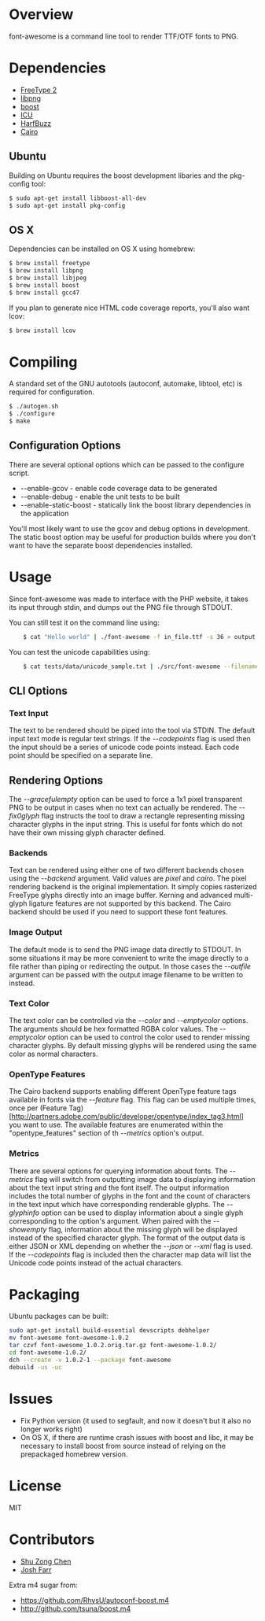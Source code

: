 # Overview

font-awesome is a command line tool to render TTF/OTF fonts to PNG.

# Dependencies

* [FreeType 2](http://www.freetype.org/freetype2/)
* [libpng](http://www.libpng.org/pub/png/libpng.html)
* [boost](http://www.boost.org/)
* [ICU](http://site.icu-project.org/)
* [HarfBuzz](http://www.freedesktop.org/wiki/Software/HarfBuzz/)
* [Cairo](http://www.cairographics.org/)

## Ubuntu

Building on Ubuntu requires the boost development libaries and the pkg-config tool:

```bash
$ sudo apt-get install libboost-all-dev
$ sudo apt-get install pkg-config
```

## OS X

Dependencies can be installed on OS X using homebrew:

```bash
$ brew install freetype
$ brew install libpng
$ brew install libjpeg
$ brew install boost
$ brew install gcc47
```

If you plan to generate nice HTML code coverage reports, you'll also want lcov:

```bash
$ brew install lcov
```

# Compiling

A standard set of the GNU autotools (autoconf, automake, libtool, etc) is required for configuration.  

```bash
$ ./autogen.sh
$ ./configure
$ make
```

## Configuration Options

There are several optional options which can be passed to the configure script.

* --enable-gcov   		- enable code coverage data to be generated
* --enable-debug  		- enable the unit tests to be built
* --enable-static-boost - statically link the boost library dependencies in the application


You'll most likely want to use the gcov and debug options in development.  
The static boost option may be useful for production builds where you don't want to have the separate boost dependencies installed.


# Usage

Since font-awesome was made to interface with the PHP website,
it takes its input through stdin, and dumps out the PNG file 
through STDOUT.

You can still test it on the command line using:


```bash
    $ cat "Hello world" | ./font-awesome -f in_file.ttf -s 36 > output.png
```

You can test the unicode capabilities using:

```bash
    $ cat tests/data/unicode_sample.txt | ./src/font-awesome --filename tests/data/2.otf --fontsize 62 --verbose > output.png
```

## CLI Options


### Text Input

The text to be rendered should be piped into the tool via STDIN.  The default input text mode is regular text strings.  If the _--codepoints_ flag is used then the input should be a series of unicode code points instead.  Each code point should be specified on a separate line.


## Rendering Options

The _--gracefulempty_ option can be used to force a 1x1 pixel transparent PNG to be output in cases when no text can actually be rendered.  The _--fix0glyph_ flag instructs the tool to draw a rectangle representing missing character glyphs in the input string.  This is useful for fonts which do not have their own missing glyph character defined.


### Backends

Text can be rendered using either one of two different backends chosen using the _--backend_ argument.  Valid values are _pixel_ and _cairo_.  The pixel rendering backend is the original implementation.  It simply copies rasterized FreeType glyphs directly into an image buffer.  Kerning and advanced multi-glyph ligature features are not supported by this backend.  The Cairo backend should be used if you need to support these font features.


### Image Output

The default mode is to send the PNG image data directly to STDOUT.  In some situations it may be more convenient to write the image directly to a file rather than piping or redirecting the output.  In those cases the _--outfile_ argument can be passed with the output image filename to be written to instead.


### Text Color

The text color can be controlled via the _--color_ and _--emptycolor_ options.  The arguments should be hex formatted RGBA color values.  The _--emptycolor_ option can be used to control the color used to render missing character glyphs.  By default missing glyphs will be rendered using the same color as normal characters.


### OpenType Features

The Cairo backend supports enabling different OpenType feature tags available in fonts via the _--feature_ flag.  This flag can be used multiple times, once per (Feature Tag)[http://partners.adobe.com/public/developer/opentype/index_tag3.html] you want to use.  The available features are enumerated within the "opentype_features" section of th _--metrics_ option's output.

### Metrics

There are several options for querying information about fonts.  The _--metrics_ flag will switch from outputting image data to displaying information about the text input string and the font itself.  The output information includes the total number of glyphs in the font and the count of characters in the text input which have corresponding renderable glyphs.  The _--glyphinfo_ option can be used to display information about a single glyph corresponding to the option's argument.  When paired with the _--showempty_ flag, information about the missing glyph will be displayed instead of the specified character glyph.  The format of the output data is either JSON or XML depending on whether the _--json_ or _--xml_ flag is used.  If the _--codepoints_ flag is included then the character map data will list the Unicode code points instead of the actual characters.

# Packaging

Ubuntu packages can be built:


```sh
sudo apt-get install build-essential devscripts debhelper
mv font-awesome font-awesome-1.0.2
tar czvf font-awesome_1.0.2.orig.tar.gz font-awesome-1.0.2/
cd font-awesome-1.0.2/
dch --create -v 1.0.2-1 --package font-awesome
debuild -us -uc
```

# Issues

* Fix Python version (it used to segfault, and now it doesn't but it also no longer works right)
* On OS X, if there are runtime crash issues with boost and libc, it may be necessary to install boost from source instead of relying on the prepackaged homebrew version.


# License

MIT


# Contributors


* [Shu Zong Chen](http://freelancedreams.com/)
* [Josh Farr](http://www.creativemarket.com/)


Extra m4 sugar from:

* https://github.com/RhysU/autoconf-boost.m4
* http://github.com/tsuna/boost.m4
